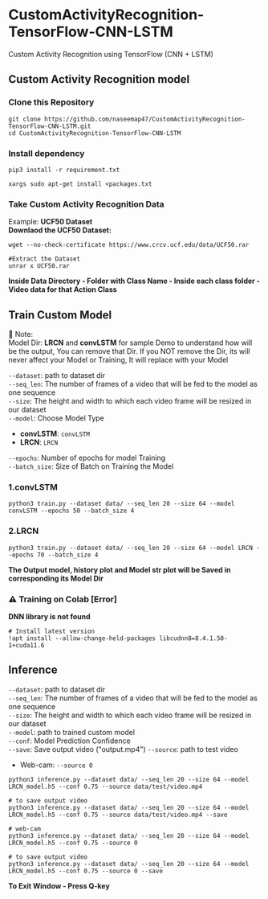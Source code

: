 # CustomActivityRecognition-TensorFlow-CNN-LSTM
Custom Activity Recognition using TensorFlow (CNN + LSTM)
## Custom Activity Recognition model

### Clone this Repository
```
git clone https://github.com/naseemap47/CustomActivityRecognition-TensorFlow-CNN-LSTM.git
cd CustomActivityRecognition-TensorFlow-CNN-LSTM
```
### Install dependency
```
pip3 install -r requirement.txt
```
```
xargs sudo apt-get install <packages.txt
```
### Take Custom Activity Recognition Data
Example: **UCF50 Dataset** <br>
**Downlaod the UCF50 Dataset:**
```
wget --no-check-certificate https://www.crcv.ucf.edu/data/UCF50.rar

#Extract the Dataset
unrar x UCF50.rar
```
**Inside Data Directory - Folder with Class Name - Inside each class folder - Video data for that Action Class**
## Train Custom Model
:memo: Note: <br>
Model Dir: **LRCN** and **convLSTM** for sample Demo to understand how will be the output, You can remove that Dir.
If you NOT remove the Dir, its will never affect your Model or Training,
It will replace with your Model <br>

`--dataset`: path to dataset dir <br>
`--seq_len`: The number of frames of a video that will be fed to the model as one sequence <br>
`--size`: The height and width to which each video frame will be resized in our dataset <br>
`--model`: Choose Model Type
  - **convLSTM**: `convLSTM`
  - **LRCN**: `LRCN` <br>

`--epochs`: Number of epochs for model Training <br>
`--batch_size`: Size of Batch on Training the Model

### 1.convLSTM
```
python3 train.py --dataset data/ --seq_len 20 --size 64 --model convLSTM --epochs 50 --batch_size 4
```
### 2.LRCN
```
python3 train.py --dataset data/ --seq_len 20 --size 64 --model LRCN --epochs 70 --batch_size 4
```
**The Output model, history plot and Model str plot will be Saved in corresponding its Model Dir**
### :warning: Training on Colab [Error]
**DNN library is not found**
```
# Install latest version
!apt install --allow-change-held-packages libcudnn8=8.4.1.50-1+cuda11.6
```
## Inference
`--dataset`: path to dataset dir <br>
`--seq_len`: The number of frames of a video that will be fed to the model as one sequence <br>
`--size`: The height and width to which each video frame will be resized in our dataset <br>
`--model`: path to trained custom model <br>
`--conf`: Model Prediction Confidence <br>
`--save`: Save output video ("output.mp4")
`--source`: path to test video
- Web-cam: `--source 0`
```
python3 inference.py --dataset data/ --seq_len 20 --size 64 --model LRCN_model.h5 --conf 0.75 --source data/test/video.mp4

# to save output video
python3 inference.py --dataset data/ --seq_len 20 --size 64 --model LRCN_model.h5 --conf 0.75 --source data/test/video.mp4 --save
```
```
# web-cam
python3 inference.py --dataset data/ --seq_len 20 --size 64 --model LRCN_model.h5 --conf 0.75 --source 0

# to save output video
python3 inference.py --dataset data/ --seq_len 20 --size 64 --model LRCN_model.h5 --conf 0.75 --source 0 --save
```
**To Exit Window - Press Q-key**
